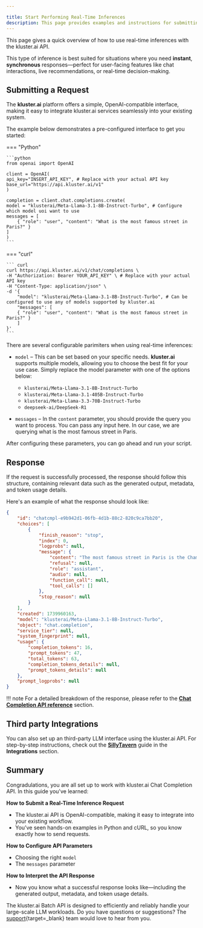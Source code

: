 ```yaml
---

title: Start Performing Real-Time Inferences
description: This page provides examples and instructions for submitting and managing real time jobs using kluster.ai's OpenAI-compatible API.
---
```


This page gives a quick overview of how to use real-time inferences with the kluster.ai API. 

This type of inference is best suited for situations where you need **instant**, **synchronous** responses—perfect for user-facing features like chat interactions, live recommendations, or real-time decision-making.

## Submitting a Request

The **kluster.ai** platform offers a simple, OpenAI-compatible interface, making it easy to integrate kluster.ai services seamlessly into your existing system.

The example below demonstrates a pre-configured interface to get you started:

=== "Python"

    ```python
    from openai import OpenAI

    client = OpenAI(
    api_key="INSERT_API_KEY", # Replace with your actual API key
    base_url="https://api.kluster.ai/v1"
    )

    completion = client.chat.completions.create(
    model = "klusterai/Meta-Llama-3.1-8B-Instruct-Turbo", # Configure which model uoi want to use
    messages = [
        { "role": "user", "content": "What is the most famous street in Paris?" } 
    ]
    )
    ```

=== "curl"

    ``` curl
    curl https://api.kluster.ai/v1/chat/completions \
    -H "Authorization: Bearer YOUR_API_KEY" \ # Replace with your actual API key
    -H "Content-Type: application/json" \
    -d '{
        "model": "klusterai/Meta-Llama-3.1-8B-Instruct-Turbo", # Can be configured to use any of models supported by kluster.ai
        "messages": [
        { "role": "user", "content": "What is the most famous street in Paris?" }
        ]
    }'
    ```

There are several configurable parimiters when using real-time inferences:

-  `model` – This can be set based on your specific needs. **kluster.ai** supports multiple models, allowing you to choose the best fit for your use case. Simply replace the model parameter with one of the options below:

    - `klusterai/Meta-Llama-3.1-8B-Instruct-Turbo`
    - `klusterai/Meta-Llama-3.1-405B-Instruct-Turbo`
    - `klusterai/Meta-Llama-3.3-70B-Instruct-Turbo`
    - `deepseek-ai/DeepSeek-R1`

- `messages` – In the `content` parameter, you should provide the query you want to process. You can pass any input here. In our case, we are querying what is the most famous street in Paris.

After configuring these parameters, you can go ahead and run your script.

## Response

If the request is successfully processed, the response should follow this structure, containing relevant data such as the generated output, metadata, and token usage details. 

Here's an example of what the response should look like:

```Json title="Response"
{
    "id": "chatcmpl-e9b942d1-06fb-4d1b-88c2-820c9ca7bb20",
    "choices": [
        {
            "finish_reason": "stop",
            "index": 0,
            "logprobs": null,
            "message": {
                "content": "The most famous street in Paris is the Champs-Élysées.",
                "refusal": null,
                "role": "assistant",
                "audio": null,
                "function_call": null,
                "tool_calls": []
            },
            "stop_reason": null
        }
    ],
    "created": 1739960163,
    "model": "klusterai/Meta-Llama-3.1-8B-Instruct-Turbo",
    "object": "chat.completion",
    "service_tier": null,
    "system_fingerprint": null,
    "usage": {
        "completion_tokens": 16,
        "prompt_tokens": 47,
        "total_tokens": 63,
        "completion_tokens_details": null,
        "prompt_tokens_details": null
    },
    "prompt_logprobs": null
}
```
!!! note
    For a detailed breakdown of the response, please refer to the [**Chat Completion API reference**](/api-reference/reference#chat-completion-object) section.

## Third party Integrations

You can also set up an third-party LLM interface using the kluster.ai API. For step-by-step instructions, check out the [**SillyTavern**](/get-started/integrations/sillytavern) guide in the **Integrations** section. 

## Summary

Congradulations, you are all set up to work with kluster.ai Chat Completion API. In this guide you've learned:

**How to Submit a Real-Time Inference Request**

- The kluster.ai API is OpenAI-compatible, making it easy to integrate into your existing workflow.
- You’ve seen hands-on examples in Python and cURL, so you know exactly how to send requests.

**How to Configure API Parameters**

- Choosing the right `model`
- The `messages` parameter

**How to Interpret the API Response**

- Now you know what a successful response looks like—including the generated output, metadata, and token usage details.

The kluster.ai Batch API is designed to efficiently and reliably handle your large-scale LLM workloads. Do you have questions or suggestions? The [support](mailto:support@kluster.ai){target=\_blank} team would love to hear from you.